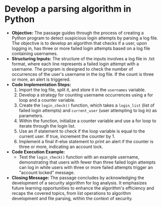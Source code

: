 # Develop a parsing algorithm in Python

- **Objective:** The passage guides through the process of creating a Python program to detect suspicious login attempts by parsing a log file. The objective is to develop an algorithm that checks if a user, upon logging in, has three or more failed login attempts based on a log file containing usernames.
- **Structuring Inputs:** The structure of the inputs involves a log file in .txt format, where each line represents a failed login attempt with a username. The program is designed to check the number of occurrences of the user's username in the log file. If the count is three or more, an alert is triggered.
- **Code Implementation Steps:**
	1. Import the log file, split it, and store it in the `usernames` variable.
	2. Develop a strategy for counting username occurrences using a for loop and a counter variable.
	3. Create the `login_check()` function, which takes a `login_list` (list of failed login attempts) and `current_user` (user attempting to log in) as parameters.
	4.  Within the function, initialize a counter variable and use a for loop to iterate through the login list.
	5. Use an if statement to check if the loop variable is equal to the current user. If true, increment the counter by 1.
	6. Implement a final if-else statement to print an alert if the counter is three or more, indicating an account lock.
- **Code Execution Example:**
	- Test the `login_check()` function with an example username, demonstrating that users with fewer than three failed login attempts can log in while users with three or more failed attempts trigger an "account locked" message.
- **Closing Message:** The passage concludes by acknowledging the development of a security algorithm for log analysis. It emphasizes future learning opportunities to enhance the algorithm's efficiency and recaps the covered topics, from list operations to algorithm development and file parsing, within the context of security.